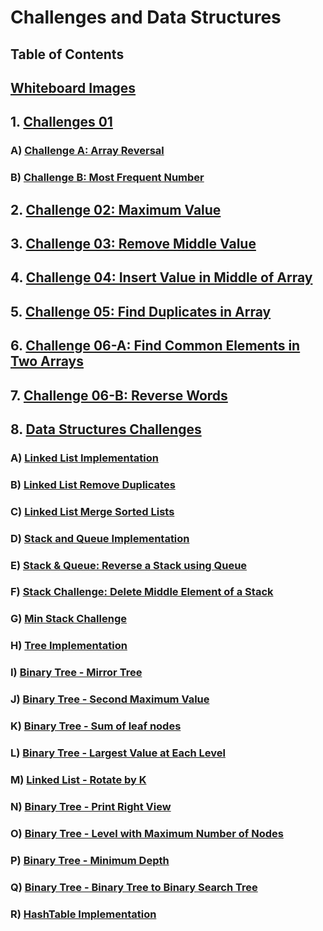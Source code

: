 # Challenges and Data Structures

## Table of Contents

##  [Whiteboard Images](https://github.com/Moayadhamdan/challenges-and-data-structures/tree/main/whiteboard-challenges/assets)
## 1. [Challenges 01](#challenges-01)
###    A) [Challenge A: Array Reversal](https://github.com/Moayadhamdan/challenges-and-data-structures/blob/main/whiteboard-challenges/assets/Array%20Reversal.PNG)
###    B) [Challenge B: Most Frequent Number](https://github.com/Moayadhamdan/challenges-and-data-structures/blob/main/whiteboard-challenges/assets/Most%20Frequent%20Number.PNG)
## 2. [Challenge 02: Maximum Value](https://github.com/Moayadhamdan/challenges-and-data-structures/blob/main/whiteboard-challenges/assets/Maximum%20Value.PNG)
## 3. [Challenge 03: Remove Middle Value](https://github.com/Moayadhamdan/challenges-and-data-structures/blob/main/whiteboard-challenges/assets/Remove%20Middle%20Value%20from%20Array.PNG)
## 4. [Challenge 04: Insert Value in Middle of Array](https://github.com/Moayadhamdan/challenges-and-data-structures/blob/main/whiteboard-challenges/assets/Insert%20Value%20in%20Middle%20of%20Array.PNG)
## 5. [Challenge 05: Find Duplicates in Array](https://github.com/Moayadhamdan/challenges-and-data-structures/blob/main/Challenges/Find-Duplicates/Find-Duplicates/README.md)
## 6. [Challenge 06-A: Find Common Elements in Two Arrays](https://github.com/Moayadhamdan/challenges-and-data-structures/blob/main/Challenges/Common-Elements/Common-Elements/README.md)
## 7. [Challenge 06-B: Reverse Words](https://github.com/Moayadhamdan/challenges-and-data-structures/blob/main/Challenges/Reverse-Words/Reverse-Words/README.md)
## 8. [Data Structures Challenges](https://github.com/Moayadhamdan/challenges-and-data-structures/tree/main/Data%20Structures)
###    A) [Linked List Implementation](https://github.com/Moayadhamdan/challenges-and-data-structures/blob/main/Data%20Structures/LinkedList/LinkedList/LinkedListImplementation/README.md)
###    B) [Linked List Remove Duplicates](https://github.com/Moayadhamdan/challenges-and-data-structures/blob/main/Data%20Structures/LinkedList/LinkedList/RemoveDuplicates/README.md)
###    C) [Linked List Merge Sorted Lists](https://github.com/Moayadhamdan/challenges-and-data-structures/blob/main/Data%20Structures/LinkedList/LinkedList/MergeSorted/README.md)
###    D) [Stack and Queue Implementation](https://github.com/Moayadhamdan/challenges-and-data-structures/blob/main/Data%20Structures/Stack%20%26%20Queue/StackAndQueue/README.md)
###    E) [Stack & Queue: Reverse a Stack using Queue](https://github.com/Moayadhamdan/challenges-and-data-structures/blob/main/Data%20Structures/Stack%20%26%20Queue/StackAndQueue/ReverseStackUsingQueue/README.md)
###    F) [Stack Challenge: Delete Middle Element of a Stack](https://github.com/Moayadhamdan/challenges-and-data-structures/blob/main/Data%20Structures/Stack%20%26%20Queue/StackAndQueue/DeleteMiddleElement/README.md)
###    G) [Min Stack Challenge](https://github.com/Moayadhamdan/challenges-and-data-structures/blob/main/Data%20Structures/Stack%20%26%20Queue/StackAndQueue/MinStack/README.md)
###    H) [Tree Implementation](https://github.com/Moayadhamdan/challenges-and-data-structures/blob/main/Data%20Structures/Trees/TreeImplementation/README.md)
###    I) [Binary Tree - Mirror Tree](https://github.com/Moayadhamdan/challenges-and-data-structures/blob/main/Data%20Structures/Trees/TreeImplementation/MirrorTree/README.md)
###    J) [Binary Tree - Second Maximum Value](https://github.com/Moayadhamdan/challenges-and-data-structures/blob/main/Data%20Structures/Trees/TreeImplementation/SecondMaxValue/README.md)
###    K) [Binary Tree - Sum of leaf nodes](https://github.com/Moayadhamdan/challenges-and-data-structures/blob/main/Data%20Structures/Trees/TreeImplementation/LeafSum/README.md)
###    L) [Binary Tree - Largest Value at Each Level](https://github.com/Moayadhamdan/challenges-and-data-structures/blob/main/Data%20Structures/Trees/TreeImplementation/LargestLevelValue/README.md)
###    M) [Linked List - Rotate by K](https://github.com/Moayadhamdan/challenges-and-data-structures/blob/main/Data%20Structures/LinkedList/LinkedList/RotateLinkedList/README.md)
###    N) [Binary Tree - Print Right View](https://github.com/Moayadhamdan/challenges-and-data-structures/blob/main/Data%20Structures/Trees/TreeImplementation/RightViewPrint/README.md)
###    O) [Binary Tree - Level with Maximum Number of Nodes](https://github.com/Moayadhamdan/challenges-and-data-structures/blob/main/Data%20Structures/Trees/TreeImplementation/MaxLevelNodes/README.md)
###    P) [Binary Tree - Minimum Depth](https://github.com/Moayadhamdan/challenges-and-data-structures/blob/main/Data%20Structures/Trees/TreeImplementation/MinimumDepth/README.md)
###    Q) [Binary Tree - Binary Tree to Binary Search Tree](https://github.com/Moayadhamdan/challenges-and-data-structures/blob/main/Data%20Structures/Trees/TreeImplementation/BTreeToBST/README.md)
###    R) [HashTable Implementation](https://github.com/Moayadhamdan/challenges-and-data-structures/blob/main/Data%20Structures/HashTables/HashTableImplementation/README.md)


